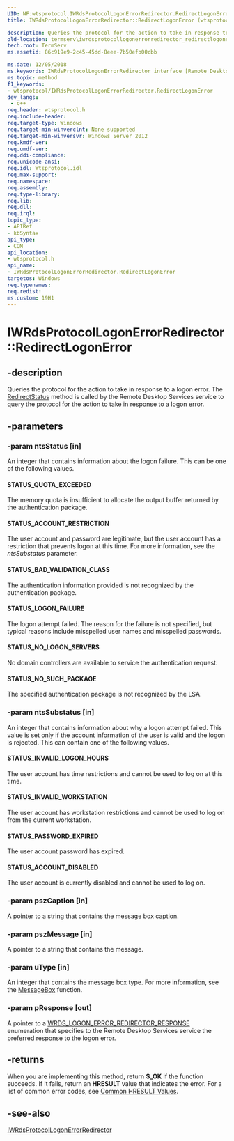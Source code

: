 ```yaml
---
UID: NF:wtsprotocol.IWRdsProtocolLogonErrorRedirector.RedirectLogonError
title: IWRdsProtocolLogonErrorRedirector::RedirectLogonError (wtsprotocol.h)

description: Queries the protocol for the action to take in response to a logon error.
old-location: termserv\iwrdsprotocollogonerrorredirector_redirectlogonerror.htm
tech.root: TermServ
ms.assetid: 86c919e9-2c45-45dd-8eee-7b50efb00cbb

ms.date: 12/05/2018
ms.keywords: IWRdsProtocolLogonErrorRedirector interface [Remote Desktop Services],RedirectLogonError method, IWRdsProtocolLogonErrorRedirector.RedirectLogonError, IWRdsProtocolLogonErrorRedirector::RedirectLogonError, RedirectLogonError, RedirectLogonError method [Remote Desktop Services], RedirectLogonError method [Remote Desktop Services],IWRdsProtocolLogonErrorRedirector interface, STATUS_ACCOUNT_DISABLED, STATUS_ACCOUNT_RESTRICTION, STATUS_BAD_VALIDATION_CLASS, STATUS_INVALID_LOGON_HOURS, STATUS_INVALID_WORKSTATION, STATUS_LOGON_FAILURE, STATUS_NO_LOGON_SERVERS, STATUS_NO_SUCH_PACKAGE, STATUS_PASSWORD_EXPIRED, STATUS_QUOTA_EXCEEDED, termserv.iwrdsprotocollogonerrorredirector_redirectlogonerror, wtsprotocol/IWRdsProtocolLogonErrorRedirector::RedirectLogonError
ms.topic: method
f1_keywords:
- wtsprotocol/IWRdsProtocolLogonErrorRedirector.RedirectLogonError
dev_langs:
 - c++
req.header: wtsprotocol.h
req.include-header: 
req.target-type: Windows
req.target-min-winverclnt: None supported
req.target-min-winversvr: Windows Server 2012
req.kmdf-ver: 
req.umdf-ver: 
req.ddi-compliance: 
req.unicode-ansi: 
req.idl: Wtsprotocol.idl
req.max-support: 
req.namespace: 
req.assembly: 
req.type-library: 
req.lib: 
req.dll: 
req.irql: 
topic_type:
- APIRef
- kbSyntax
api_type:
- COM
api_location:
- wtsprotocol.h
api_name:
- IWRdsProtocolLogonErrorRedirector.RedirectLogonError
targetos: Windows
req.typenames: 
req.redist: 
ms.custom: 19H1
---
```


# IWRdsProtocolLogonErrorRedirector::RedirectLogonError


## -description


Queries the protocol for the action to take in response to a logon error. The <a href="https://docs.microsoft.com/windows/desktop/api/wtsprotocol/nf-wtsprotocol-iwrdsprotocollogonerrorredirector-redirectstatus">RedirectStatus</a> method is called by the Remote Desktop Services service  to query the protocol for the action to take in response to a logon error.


## -parameters




### -param ntsStatus [in]

An integer that contains information about the logon failure. This can be one of the following values.



#### STATUS_QUOTA_EXCEEDED

The memory quota is insufficient to allocate the output buffer returned by the authentication package.



#### STATUS_ACCOUNT_RESTRICTION

The user account and password are legitimate, but the user account has a restriction that prevents logon at this time. For more information, see the <i>ntsSubstatus</i> parameter.



#### STATUS_BAD_VALIDATION_CLASS

The authentication information provided is not recognized by the authentication package.



#### STATUS_LOGON_FAILURE

The logon attempt failed. The reason for the failure is not specified, but typical reasons include misspelled user names and misspelled passwords.



#### STATUS_NO_LOGON_SERVERS

No domain controllers are available to service the authentication request.



#### STATUS_NO_SUCH_PACKAGE

The specified authentication package is not recognized by the LSA.


### -param ntsSubstatus [in]

An integer that contains information about why a logon attempt failed. This value is set only if the account information of the user is valid and the logon is rejected. This can contain one of the following values.



#### STATUS_INVALID_LOGON_HOURS

The user account has time restrictions and cannot be used to log on at this time.



#### STATUS_INVALID_WORKSTATION

The user account has workstation restrictions and cannot be used to log on from the current workstation.



#### STATUS_PASSWORD_EXPIRED

The user account password has expired.



#### STATUS_ACCOUNT_DISABLED

The user account is currently disabled and cannot be used to log on.


### -param pszCaption [in]

A pointer to a string that contains the message box caption.


### -param pszMessage [in]

A pointer to a string that contains the message.


### -param uType [in]

An integer that contains the message box type. For more information, see the <a href="https://docs.microsoft.com/windows/desktop/api/winuser/nf-winuser-messagebox">MessageBox</a> function.


### -param pResponse [out]

A pointer to a <a href="https://docs.microsoft.com/windows/desktop/api/wtsdefs/ne-wtsdefs-wts_logon_error_redirector_response">WRDS_LOGON_ERROR_REDIRECTOR_RESPONSE</a> enumeration that specifies to the Remote Desktop Services service the preferred response to the logon error.


## -returns



When you are implementing this method, return <b>S_OK</b> if the function succeeds. If it fails, return an <b>HRESULT</b> value that indicates the error. For a list of common error codes, see <a href="https://docs.microsoft.com/windows/desktop/SecCrypto/common-hresult-values">Common HRESULT Values</a>.




## -see-also




<a href="https://docs.microsoft.com/windows/desktop/api/wtsprotocol/nn-wtsprotocol-iwrdsprotocollogonerrorredirector">IWRdsProtocolLogonErrorRedirector</a>
 

 

